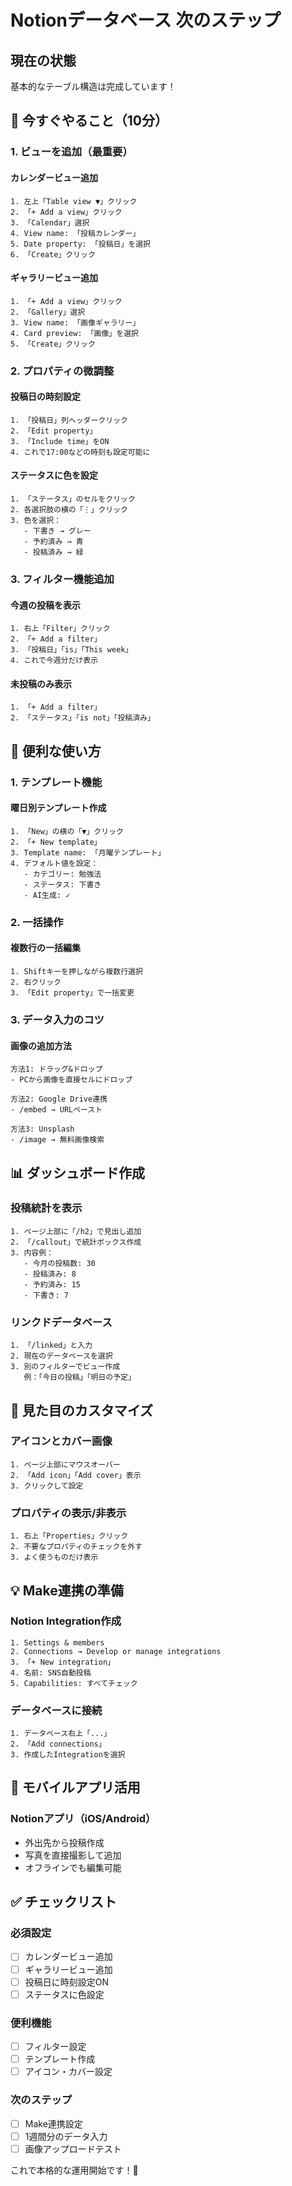 # Notionデータベース 次のステップ

## 現在の状態
基本的なテーブル構造は完成しています！

## 🎯 今すぐやること（10分）

### 1. ビューを追加（最重要）

#### カレンダービュー追加
```
1. 左上「Table view ▼」クリック
2. 「+ Add a view」クリック
3. 「Calendar」選択
4. View name: 「投稿カレンダー」
5. Date property: 「投稿日」を選択
6. 「Create」クリック
```

#### ギャラリービュー追加
```
1. 「+ Add a view」クリック
2. 「Gallery」選択
3. View name: 「画像ギャラリー」
4. Card preview: 「画像」を選択
5. 「Create」クリック
```

### 2. プロパティの微調整

#### 投稿日の時刻設定
```
1. 「投稿日」列ヘッダークリック
2. 「Edit property」
3. 「Include time」をON
4. これで17:00などの時刻も設定可能に
```

#### ステータスに色を設定
```
1. 「ステータス」のセルをクリック
2. 各選択肢の横の「⋮」クリック
3. 色を選択：
   - 下書き → グレー
   - 予約済み → 青
   - 投稿済み → 緑
```

### 3. フィルター機能追加

#### 今週の投稿を表示
```
1. 右上「Filter」クリック
2. 「+ Add a filter」
3. 「投稿日」「is」「This week」
4. これで今週分だけ表示
```

#### 未投稿のみ表示
```
1. 「+ Add a filter」
2. 「ステータス」「is not」「投稿済み」
```

## 🚀 便利な使い方

### 1. テンプレート機能

#### 曜日別テンプレート作成
```
1. 「New」の横の「▼」クリック
2. 「+ New template」
3. Template name: 「月曜テンプレート」
4. デフォルト値を設定：
   - カテゴリー: 勉強法
   - ステータス: 下書き
   - AI生成: ✓
```

### 2. 一括操作

#### 複数行の一括編集
```
1. Shiftキーを押しながら複数行選択
2. 右クリック
3. 「Edit property」で一括変更
```

### 3. データ入力のコツ

#### 画像の追加方法
```
方法1: ドラッグ&ドロップ
- PCから画像を直接セルにドロップ

方法2: Google Drive連携
- /embed → URLペースト

方法3: Unsplash
- /image → 無料画像検索
```

## 📊 ダッシュボード作成

### 投稿統計を表示
```
1. ページ上部に「/h2」で見出し追加
2. 「/callout」で統計ボックス作成
3. 内容例：
   - 今月の投稿数: 30
   - 投稿済み: 8
   - 予約済み: 15
   - 下書き: 7
```

### リンクドデータベース
```
1. 「/linked」と入力
2. 現在のデータベースを選択
3. 別のフィルターでビュー作成
   例：「今日の投稿」「明日の予定」
```

## 🎨 見た目のカスタマイズ

### アイコンとカバー画像
```
1. ページ上部にマウスオーバー
2. 「Add icon」「Add cover」表示
3. クリックして設定
```

### プロパティの表示/非表示
```
1. 右上「Properties」クリック
2. 不要なプロパティのチェックを外す
3. よく使うものだけ表示
```

## 💡 Make連携の準備

### Notion Integration作成
```
1. Settings & members
2. Connections → Develop or manage integrations
3. 「+ New integration」
4. 名前: SNS自動投稿
5. Capabilities: すべてチェック
```

### データベースに接続
```
1. データベース右上「...」
2. 「Add connections」
3. 作成したIntegrationを選択
```

## 📱 モバイルアプリ活用

### Notionアプリ（iOS/Android）
- 外出先から投稿作成
- 写真を直接撮影して追加
- オフラインでも編集可能

## ✅ チェックリスト

### 必須設定
- [ ] カレンダービュー追加
- [ ] ギャラリービュー追加
- [ ] 投稿日に時刻設定ON
- [ ] ステータスに色設定

### 便利機能
- [ ] フィルター設定
- [ ] テンプレート作成
- [ ] アイコン・カバー設定

### 次のステップ
- [ ] Make連携設定
- [ ] 1週間分のデータ入力
- [ ] 画像アップロードテスト

これで本格的な運用開始です！🎉